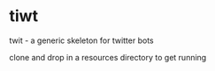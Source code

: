 # tiwt 

twit - a generic skeleton for twitter bots 

clone and drop in a resources directory to get running
